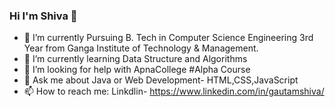 ### Hi I'm Shiva 👋


- 🔭 I’m currently Pursuing B. Tech in Computer Science Engineering 3rd Year from Ganga Institute of Technology & Management.
- 🌱 I’m currently learning Data Structure and Algorithms
- 🤔 I’m looking for help with ApnaCollege #Alpha Course
- 💬 Ask me about Java or Web Development- HTML,CSS,JavaScript
- 📫 How to reach me: Linkdlin- https://www.linkedin.com/in/gautamshiva/


